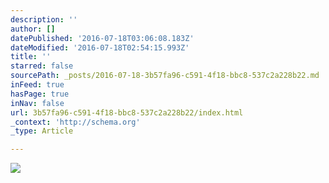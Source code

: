```yaml
---
description: ''
author: []
datePublished: '2016-07-18T03:06:08.183Z'
dateModified: '2016-07-18T02:54:15.993Z'
title: ''
starred: false
sourcePath: _posts/2016-07-18-3b57fa96-c591-4f18-bbc8-537c2a228b22.md
inFeed: true
hasPage: true
inNav: false
url: 3b57fa96-c591-4f18-bbc8-537c2a228b22/index.html
_context: 'http://schema.org'
_type: Article

---
```

![](https://the-grid-user-content.s3-us-west-2.amazonaws.com/9dba710f-675d-4001-9833-b2fb959f9b3f.png)